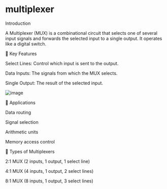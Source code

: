 # multiplexer

Introduction

A Multiplexer (MUX) is a combinational circuit that selects one of several input signals and forwards the selected input to a single output. It operates like a digital switch.

🌟 Key Features

Select Lines: Control which input is sent to the output.

Data Inputs: The signals from which the MUX selects.

Single Output: The result of the selected input.


![image](https://github.com/user-attachments/assets/4b0c8ff1-dcd1-4876-8666-89f38bbda8e5)


🔧 Applications

Data routing

Signal selection

Arithmetic units

Memory access control

📘 Types of Multiplexers

2:1 MUX (2 inputs, 1 output, 1 select line)

4:1 MUX (4 inputs, 1 output, 2 select lines)

8:1 MUX (8 inputs, 1 output, 3 select lines)
